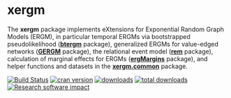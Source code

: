 # xergm

The **xergm** package implements eXtensions for Exponential Random Graph Models (ERGM), in particular temporal ERGMs via bootstrapped pseudolikelihood ([**btergm**](http://github.com/leifeld/btergm) package), generalized ERGMs for value-edged networks ([**GERGM**](http://github.com/matthewjdenny/GERGM) package), the relational event model ([**rem**](http://github.com/brandenberger/rem) package), calculation of marginal effects for ERGMs ([**ergMargins**](http://github.com/sduxbury/ergMargins) package), and helper functions and datasets in the [**xergm.common**](http://github.com/leifeld/xergm.common) package.

[![Build Status](https://travis-ci.org/leifeld/xergm.svg?branch=master)](https://travis-ci.org/leifeld/xergm)
[![cran version](http://www.r-pkg.org/badges/version/xergm)](https://cran.r-project.org/package=xergm)
[![downloads](http://cranlogs.r-pkg.org/badges/xergm)](http://cranlogs.r-pkg.org/badges/xergm)
[![total downloads](http://cranlogs.r-pkg.org/badges/grand-total/xergm)](http://cranlogs.r-pkg.org/badges/grand-total/xergm)
[![Research software impact](http://depsy.org/api/package/cran/xergm/badge.svg)](http://depsy.org/package/r/xergm)
